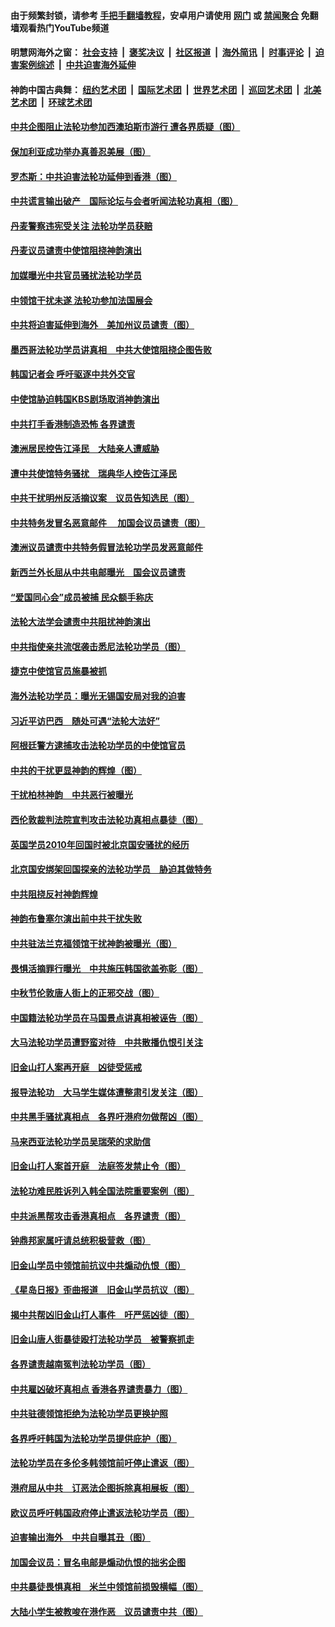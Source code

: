 #### 由于频繁封锁，请参考 [手把手翻墙教程](https://github.com/gfw-breaker/guides/wiki/)，安卓用户请使用 [网门](https://github.com/gfw-breaker/bn-android/blob/master/ogate.md?t=05261248?t=05261248) 或 [禁闻聚合](https://github.com/gfw-breaker/bn-android) 免翻墙观看热门YouTube频道 

#### 明慧网海外之窗：&nbsp;[社会支持](140.md?t=05261248?t=05261248) &nbsp;|&nbsp; [褒奖决议](282.md?t=05261248?t=05261248) &nbsp;|&nbsp; [社区报道](91.md?t=05261248?t=05261248) &nbsp;|&nbsp; [海外简讯](245.md?t=05261248?t=05261248) &nbsp;|&nbsp; [时事评论](251.md?t=05261248?t=05261248) &nbsp;|&nbsp; [迫害案例综述](328.md?t=05261248?t=05261248) &nbsp;|&nbsp; [中共迫害海外延伸](236.md?t=05261248?t=05261248) 

#### 神韵中国古典舞：&nbsp;[纽约艺术团](nf4778.md?t=05261248?t=05261248) &nbsp;|&nbsp; [国际艺术团](nf4780.md?t=05261248?t=05261248) &nbsp;|&nbsp; [世界艺术团](nf5951.md?t=05261248?t=05261248) &nbsp;|&nbsp; [巡回艺术团](nf4779.md?t=05261248?t=05261248) &nbsp;|&nbsp; [北美艺术团](nf1148019.md?t=05261248?t=05261248) &nbsp;|&nbsp; [环球艺术团](nf1299941.md?t=05261248?t=05261248)  

#### [中共企图阻止法轮功参加西澳珀斯市游行 遭各界质疑（图）](../pages/236/378113.md?t=05261248?t=05261248) 

#### [保加利亚成功举办真善忍美展（图）](../pages/236/373530.md?t=05261248?t=05261248) 

#### [罗杰斯：中共迫害法轮功延伸到香港（图）](../pages/236/371329.md?t=05261248?t=05261248) 

#### [中共谎言输出破产　国际论坛与会者听闻法轮功真相（图）](../pages/236/370880.md?t=05261248?t=05261248) 

#### [丹麦警察违宪受关注 法轮功学员获赔](../pages/236/370323.md?t=05261248?t=05261248) 

#### [丹麦议员谴责中使馆阻挠神韵演出](../pages/236/362691.md?t=05261248?t=05261248) 

#### [加媒曝光中共官员骚扰法轮功学员](../pages/236/359483.md?t=05261248?t=05261248) 

#### [中领馆干扰未遂 法轮功参加法国展会](../pages/236/356081.md?t=05261248?t=05261248) 

#### [中共将迫害延伸到海外　美加州议员谴责（图）](../pages/236/353538.md?t=05261248?t=05261248) 

#### [墨西哥法轮功学员讲真相　中共大使馆阻挠企图告败](../pages/236/351495.md?t=05261248?t=05261248) 

#### [韩国记者会 呼吁驱逐中共外交官](../pages/236/331895.md?t=05261248?t=05261248) 

#### [中使馆胁迫韩国KBS剧场取消神韵演出](../pages/236/327606.md?t=05261248?t=05261248) 

#### [中共打手香港制造恐怖 各界谴责](../pages/236/322935.md?t=05261248?t=05261248) 

#### [澳洲居民控告江泽民　大陆亲人遭威胁](../pages/236/314743.md?t=05261248?t=05261248) 

#### [遭中共使馆特务骚扰　瑞典华人控告江泽民](../pages/236/312119.md?t=05261248?t=05261248) 

#### [中共干扰明州反活摘议案　议员告知选民（图）](../pages/236/310404.md?t=05261248?t=05261248) 

#### [中共特务发冒名恶意邮件 　加国会议员谴责（图）](../pages/236/310330.md?t=05261248?t=05261248) 

#### [澳洲议员谴责中共特务假冒法轮功学员发恶意邮件](../pages/236/310274.md?t=05261248?t=05261248) 

#### [新西兰外长屈从中共电邮曝光　国会议员谴责](../pages/236/308582.md?t=05261248?t=05261248) 

#### [“爱国同心会”成员被捕 民众额手称庆](../pages/236/306076.md?t=05261248?t=05261248) 

#### [法轮大法学会谴责中共阻扰神韵演出](../pages/236/305419.md?t=05261248?t=05261248) 

#### [中共指使亲共流氓袭击悉尼法轮功学员（图）](../pages/236/300542.md?t=05261248?t=05261248) 

#### [捷克中使馆官员施暴被抓](../pages/236/296689.md?t=05261248?t=05261248) 

#### [海外法轮功学员：曝光无锡国安局对我的迫害](../pages/236/296314.md?t=05261248?t=05261248) 

#### [习近平访巴西　随处可遇“法轮大法好”](../pages/236/295171.md?t=05261248?t=05261248) 

#### [阿根廷警方逮捕攻击法轮功学员的中使馆官员](../pages/236/294978.md?t=05261248?t=05261248) 

#### [中共的干扰更显神韵的辉煌（图）](../pages/236/289344.md?t=05261248?t=05261248) 

#### [干扰柏林神韵　中共恶行被曝光](../pages/236/289063.md?t=05261248?t=05261248) 

#### [西伦敦裁判法院宣判攻击法轮功真相点暴徒（图）](../pages/236/282722.md?t=05261248?t=05261248) 

#### [英国学员2010年回国时被北京国安骚扰的经历](../pages/236/281907.md?t=05261248?t=05261248) 

#### [北京国安绑架回国探亲的法轮功学员　胁迫其做特务](../pages/236/280941.md?t=05261248?t=05261248) 

#### [中共阻挠反衬神韵辉煌](../pages/236/270961.md?t=05261248?t=05261248) 

#### [神韵布鲁塞尔演出前中共干扰失败](../pages/236/270811.md?t=05261248?t=05261248) 

#### [中共驻法兰克福领馆干扰神韵被曝光（图）](../pages/236/270766.md?t=05261248?t=05261248) 

#### [畏惧活摘罪行曝光　中共施压韩国欲盖弥彰（图）](../pages/236/264930.md?t=05261248?t=05261248) 

#### [中秋节伦敦唐人街上的正邪交战（图）](../pages/236/263597.md?t=05261248?t=05261248) 

#### [中国籍法轮功学员在马国景点讲真相被诬告（图）](../pages/236/262918.md?t=05261248?t=05261248) 

#### [大马法轮功学员遭野蛮对待　中共散播仇恨引关注](../pages/236/262024.md?t=05261248?t=05261248) 

#### [旧金山打人案再开庭　凶徒受惩戒](../pages/236/261596.md?t=05261248?t=05261248) 

#### [报导法轮功　大马学生媒体遭整肃引发关注（图）](../pages/236/261602.md?t=05261248?t=05261248) 

#### [中共黑手骚扰真相点　各界吁港府勿做帮凶（图）](../pages/236/261437.md?t=05261248?t=05261248) 

#### [马来西亚法轮功学员吴瑞荣的求助信](../pages/236/261163.md?t=05261248?t=05261248) 

#### [旧金山打人案首开庭　法庭签发禁止令（图）](../pages/236/261107.md?t=05261248?t=05261248) 

#### [法轮功难民胜诉列入韩全国法院重要案例（图）](../pages/236/260148.md?t=05261248?t=05261248) 

#### [中共派黑帮攻击香港真相点　各界谴责（图）](../pages/236/259940.md?t=05261248?t=05261248) 

#### [钟鼎邦家属吁请总统积极营救（图）](../pages/236/259492.md?t=05261248?t=05261248) 

#### [旧金山学员中领馆前抗议中共煽动仇恨（图）](../pages/236/259209.md?t=05261248?t=05261248) 

#### [《星岛日报》歪曲报道　旧金山学员抗议（图）](../pages/236/259008.md?t=05261248?t=05261248) 

#### [揭中共帮凶旧金山打人事件　吁严惩凶徒（图）](../pages/236/258960.md?t=05261248?t=05261248) 

#### [旧金山唐人街暴徒殴打法轮功学员　被警察抓走](../pages/236/258826.md?t=05261248?t=05261248) 

#### [各界谴责越南冤判法轮功学员（图）](../pages/236/249539.md?t=05261248?t=05261248) 

#### [中共雇凶破坏真相点 香港各界谴责暴力（图）](../pages/236/249372.md?t=05261248?t=05261248) 

#### [中共驻德领馆拒绝为法轮功学员更换护照](../pages/236/248090.md?t=05261248?t=05261248) 

#### [各界呼吁韩国为法轮功学员提供庇护（图）](../pages/236/247303.md?t=05261248?t=05261248) 

#### [法轮功学员在多伦多韩领馆前吁停止遣返（图）](../pages/236/247066.md?t=05261248?t=05261248) 

#### [港府屈从中共　订恶法企图拆除真相展板（图）](../pages/236/246584.md?t=05261248?t=05261248) 

#### [欧议员呼吁韩国政府停止遣返法轮功学员（图）](../pages/236/246522.md?t=05261248?t=05261248) 

#### [迫害输出海外　中共自曝其丑（图）](../pages/236/243840.md?t=05261248?t=05261248) 

#### [加国会议员：冒名电邮是煽动仇恨的拙劣企图](../pages/236/243281.md?t=05261248?t=05261248) 

#### [中共暴徒畏惧真相　米兰中领馆前损毁横幅（图）](../pages/236/242838.md?t=05261248?t=05261248) 

#### [大陆小学生被教唆在港作恶　议员谴责中共（图）](../pages/236/241888.md?t=05261248?t=05261248) 

